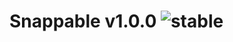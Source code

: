 
# Snappable v1.0.0 ![stable](https://img.shields.io/badge/stability-stable-4EBA0F.svg?style=flat)

```coffee
```
